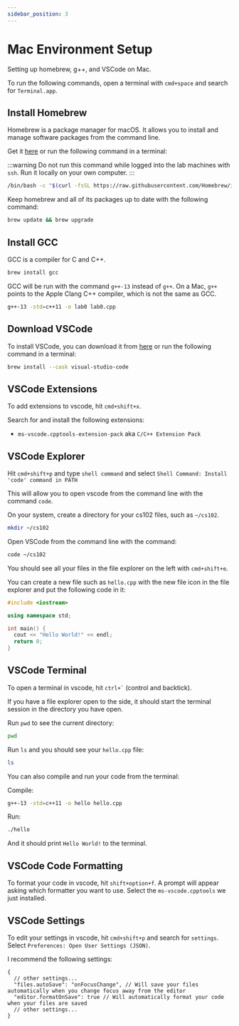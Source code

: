 ```yaml
---
sidebar_position: 3
---
```


# Mac Environment Setup

Setting up homebrew, g++, and VSCode on Mac.

To run the following commands, open a terminal with `cmd+space` and search for `Terminal.app`.

## Install Homebrew

Homebrew is a package manager for macOS. It allows you to install and manage software packages from the command line.

Get it [here](https://brew.sh/) or run the following command in a terminal:

:::warning
Do not run this command while logged into the lab machines with `ssh`. Run it locally on your own computer.
:::

```bash
/bin/bash -c "$(curl -fsSL https://raw.githubusercontent.com/Homebrew/install/HEAD/install.sh)"
```

Keep homebrew and all of its packages up to date with the following command:

```bash
brew update && brew upgrade
```

## Install GCC

GCC is a compiler for C and C++.

```bash
brew install gcc
```

GCC will be run with the command `g++-13` instead of `g++`. On a Mac, `g++` points to the Apple Clang C++ compiler, which is not the same as GCC.

```bash
g++-13 -std=c++11 -o lab0 lab0.cpp
```

## Download VSCode

To install VSCode, you can download it from [here](https://code.visualstudio.com/download) or run the following command in a terminal:

```bash
brew install --cask visual-studio-code
```

## VSCode Extensions

To add extensions to vscode, hit `cmd+shift+x`.

Search for and install the following extensions:

- `ms-vscode.cpptools-extension-pack` aka `C/C++ Extension Pack`

## VSCode Explorer

Hit `cmd+shift+p` and type `shell command` and select `Shell Command: Install 'code' command in PATH`

This will allow you to open vscode from the command line with the command `code`.

On your system, create a directory for your cs102 files, such as `~/cs102`.

```bash
mkdir ~/cs102
```

Open VSCode from the command line with the command:

```bash
code ~/cs102
```

You should see all your files in the file explorer on the left with `cmd+shift+e`.

You can create a new file such as `hello.cpp` with the new file icon in the file explorer and put the following code in it:

```cpp
#include <iostream>

using namespace std;

int main() {
  cout << "Hello World!" << endl;
  return 0;
}
```

## VSCode Terminal

To open a terminal in vscode, hit `` ctrl+` `` (control and backtick).

If you have a file explorer open to the side, it should start the terminal session in the directory you have open.

Run `pwd` to see the current directory:

```bash
pwd
```

Run `ls` and you should see your `hello.cpp` file:

```bash
ls
```

You can also compile and run your code from the terminal:

Compile:

```bash
g++-13 -std=c++11 -o hello hello.cpp
```

Run:

```bash
./hello
```

And it should print `Hello World!` to the terminal.

## VSCode Code Formatting

To format your code in vscode, hit `shift+option+f`. A prompt will appear asking which formatter you want to use. Select the `ms-vscode.cpptools` we just installed.

## VSCode Settings

To edit your settings in vscode, hit `cmd+shift+p` and search for `settings`. Select `Preferences: Open User Settings (JSON)`.

I recommend the following settings:

```jsonc
{
  // other settings...
  "files.autoSave": "onFocusChange", // Will save your files automatically when you change focus away from the editor
  "editor.formatOnSave": true // Will automatically format your code when your files are saved
  // other settings...
}
```
